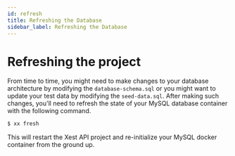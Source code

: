 ```yaml
---
id: refresh
title: Refreshing the Database
sidebar_label: Refreshing the Database
---
```


# Refreshing the project

From time to time, you might need to make changes to your database architecture by modifying the `database-schema.sql` or you might want to update your test data by modifying the `seed-data.sql`. After making such changes, you'll need to refresh the state of your MySQL database container with the following command.

```bash
$ xx fresh
```

This will restart the Xest API project and re-initialize your MySQL docker container from the ground up.
